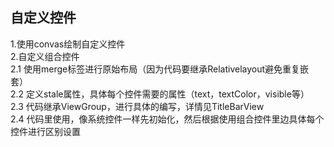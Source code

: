 ## 自定义控件  
1.使用convas绘制自定义控件  
2.自定义组合控件  
2.1 使用merge标签进行原始布局（因为代码要继承Relativelayout避免重复嵌套）  
2.2 定义stale属性，具体每个控件需要的属性（text，textColor，visible等）  
2.3 代码继承ViewGroup，进行具体的编写，详情见TitleBarView  
2.4 代码里使用，像系统控件一样先初始化，然后根据使用组合控件里边具体每个控件进行区别设置

